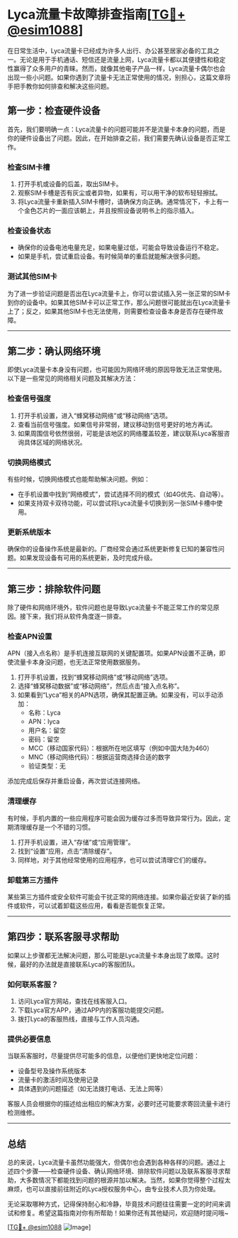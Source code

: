 # Lyca流量卡故障排查指南[[TG💪+ @esim1088](https://t.me/s/esim1088)]

在日常生活中，Lyca流量卡已经成为许多人出行、办公甚至居家必备的工具之一。无论是用于手机通话、短信还是流量上网，Lyca流量卡都以其便捷性和稳定性赢得了众多用户的青睐。然而，就像其他电子产品一样，Lyca流量卡偶尔也会出现一些小问题。如果你遇到了流量卡无法正常使用的情况，别担心，这篇文章将手把手教你如何排查和解决这些问题。

## **第一步：检查硬件设备**

首先，我们要明确一点：Lyca流量卡的问题可能并不是流量卡本身的问题，而是你的硬件设备出了问题。因此，在开始排查之前，我们需要先确认设备是否正常工作。

### 检查SIM卡槽

1. 打开手机或设备的后盖，取出SIM卡。
2. 观察SIM卡槽是否有灰尘或者异物，如果有，可以用干净的软布轻轻擦拭。
3. 将Lyca流量卡重新插入SIM卡槽时，请确保方向正确。通常情况下，卡上有一个金色芯片的一面应该朝上，并且按照设备说明书上的指示插入。

### 检查设备状态

- 确保你的设备电池电量充足，如果电量过低，可能会导致设备运行不稳定。
- 如果是手机，尝试重启设备。有时候简单的重启就能解决很多问题。

### 测试其他SIM卡

为了进一步验证问题是否出在Lyca流量卡上，你可以尝试插入另一张正常的SIM卡到你的设备中。如果其他SIM卡可以正常工作，那么问题很可能就出在Lyca流量卡上了；反之，如果其他SIM卡也无法使用，则需要检查设备本身是否存在硬件故障。

---

## **第二步：确认网络环境**

即使Lyca流量卡本身没有问题，也可能因为网络环境的原因导致无法正常使用。以下是一些常见的网络相关问题及其解决方法：

### 检查信号强度

1. 打开手机设置，进入“蜂窝移动网络”或“移动网络”选项。
2. 查看当前信号强度。如果信号非常弱，建议移动到信号更好的地方再试。
3. 如果周围信号依然很弱，可能是该地区的网络覆盖较差，建议联系Lyca客服咨询具体区域的网络状况。

### 切换网络模式

有些时候，切换网络模式也能帮助解决问题。例如：

- 在手机设置中找到“网络模式”，尝试选择不同的模式（如4G优先、自动等）。
- 如果支持双卡双待功能，可以尝试将Lyca流量卡切换到另一张SIM卡槽中使用。

### 更新系统版本

确保你的设备操作系统是最新的。厂商经常会通过系统更新修复已知的兼容性问题。如果发现设备有可用的系统更新，及时完成升级。

---

## **第三步：排除软件问题**

除了硬件和网络环境外，软件问题也是导致Lyca流量卡不能正常工作的常见原因。接下来，我们将从软件角度逐一排查。

### 检查APN设置

APN（接入点名称）是手机连接互联网的关键配置项。如果APN设置不正确，即使流量卡本身没问题，也无法正常使用数据服务。

1. 打开手机设置，找到“蜂窝移动网络”或“移动网络”选项。
2. 选择“蜂窝移动数据”或“移动网络”，然后点击“接入点名称”。
3. 如果看到“Lyca”相关的APN选项，确保其配置正确。如果没有，可以手动添加：
   - 名称：Lyca
   - APN：lyca
   - 用户名：留空
   - 密码：留空
   - MCC（移动国家代码）：根据所在地区填写（例如中国大陆为460）
   - MNC（移动网络代码）：根据运营商选择合适的数字
   - 验证类型：无

添加完成后保存并重启设备，再次尝试连接网络。

### 清理缓存

有时候，手机内置的一些应用程序可能会因为缓存过多而导致异常行为。因此，定期清理缓存是一个不错的习惯。

1. 打开手机设置，进入“存储”或“应用管理”。
2. 找到“设置”应用，点击“清除缓存”。
3. 同样地，对于其他经常使用的应用程序，也可以尝试清理它们的缓存。

### 卸载第三方插件

某些第三方插件或安全软件可能会干扰正常的网络连接。如果你最近安装了新的插件或软件，可以试着卸载这些应用，看看是否能恢复正常。

---

## **第四步：联系客服寻求帮助**

如果以上步骤都无法解决问题，那么可能是Lyca流量卡本身出现了故障。这时候，最好的办法就是直接联系Lyca的客服团队。

### 如何联系客服？

1. 访问Lyca官方网站，查找在线客服入口。
2. 下载Lyca官方APP，通过APP内的客服功能提交问题。
3. 拨打Lyca的客服热线，直接与工作人员沟通。

### 提供必要信息

当联系客服时，尽量提供尽可能多的信息，以便他们更快地定位问题：

- 设备型号及操作系统版本
- 流量卡的激活时间及使用记录
- 具体遇到的问题描述（如无法拨打电话、无法上网等）

客服人员会根据你的描述给出相应的解决方案，必要时还可能要求寄回流量卡进行检测维修。

---

## **总结**

总的来说，Lyca流量卡虽然功能强大，但偶尔也会遇到各种各样的问题。通过上述四个步骤——检查硬件设备、确认网络环境、排除软件问题以及联系客服寻求帮助，大多数情况下都能找到问题的根源并加以解决。当然，如果你觉得整个过程太麻烦，也可以直接前往附近的Lyca授权服务中心，由专业技术人员为你处理。

无论采取哪种方式，记得保持耐心和冷静，毕竟技术问题往往需要一定的时间来调试和修复。希望这篇指南对你有所帮助！如果你还有其他疑问，欢迎随时提问哦~

[[TG💪+ @esim1088](https://t.me/s/esim1088) ![Image](https://i.postimg.cc/4NQfJmqS/Snipaste-2025-05-13-00-14-12.png)]